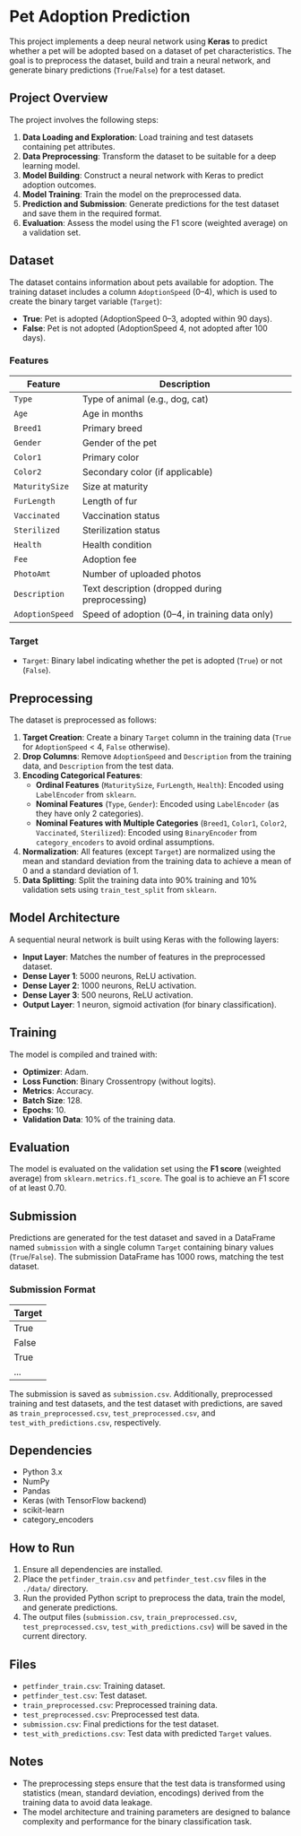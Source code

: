 # Pet Adoption Prediction

This project implements a deep neural network using **Keras** to predict whether a pet will be adopted based on a dataset of pet characteristics. The goal is to preprocess the dataset, build and train a neural network, and generate binary predictions (`True`/`False`) for a test dataset.

## Project Overview

The project involves the following steps:
1. **Data Loading and Exploration**: Load training and test datasets containing pet attributes.
2. **Data Preprocessing**: Transform the dataset to be suitable for a deep learning model.
3. **Model Building**: Construct a neural network with Keras to predict adoption outcomes.
4. **Model Training**: Train the model on the preprocessed data.
5. **Prediction and Submission**: Generate predictions for the test dataset and save them in the required format.
6. **Evaluation**: Assess the model using the F1 score (weighted average) on a validation set.

## Dataset

The dataset contains information about pets available for adoption. The training dataset includes a column `AdoptionSpeed` (0–4), which is used to create the binary target variable (`Target`):
- **True**: Pet is adopted (AdoptionSpeed 0–3, adopted within 90 days).
- **False**: Pet is not adopted (AdoptionSpeed 4, not adopted after 100 days).

### Features
| Feature          | Description                              |
|------------------|------------------------------------------|
| `Type`           | Type of animal (e.g., dog, cat)          |
| `Age`            | Age in months                            |
| `Breed1`         | Primary breed                            |
| `Gender`         | Gender of the pet                        |
| `Color1`         | Primary color                            |
| `Color2`         | Secondary color (if applicable)          |
| `MaturitySize`   | Size at maturity                         |
| `FurLength`      | Length of fur                            |
| `Vaccinated`     | Vaccination status                       |
| `Sterilized`     | Sterilization status                     |
| `Health`         | Health condition                         |
| `Fee`            | Adoption fee                             |
| `PhotoAmt`       | Number of uploaded photos                |
| `Description`    | Text description (dropped during preprocessing) |
| `AdoptionSpeed`  | Speed of adoption (0–4, in training data only) |

### Target
- `Target`: Binary label indicating whether the pet is adopted (`True`) or not (`False`).

## Preprocessing

The dataset is preprocessed as follows:
1. **Target Creation**: Create a binary `Target` column in the training data (`True` for `AdoptionSpeed` < 4, `False` otherwise).
2. **Drop Columns**: Remove `AdoptionSpeed` and `Description` from the training data, and `Description` from the test data.
3. **Encoding Categorical Features**:
   - **Ordinal Features** (`MaturitySize`, `FurLength`, `Health`): Encoded using `LabelEncoder` from `sklearn`.
   - **Nominal Features** (`Type`, `Gender`): Encoded using `LabelEncoder` (as they have only 2 categories).
   - **Nominal Features with Multiple Categories** (`Breed1`, `Color1`, `Color2`, `Vaccinated`, `Sterilized`): Encoded using `BinaryEncoder` from `category_encoders` to avoid ordinal assumptions.
4. **Normalization**: All features (except `Target`) are normalized using the mean and standard deviation from the training data to achieve a mean of 0 and a standard deviation of 1.
5. **Data Splitting**: Split the training data into 90% training and 10% validation sets using `train_test_split` from `sklearn`.

## Model Architecture

A sequential neural network is built using Keras with the following layers:
- **Input Layer**: Matches the number of features in the preprocessed dataset.
- **Dense Layer 1**: 5000 neurons, ReLU activation.
- **Dense Layer 2**: 1000 neurons, ReLU activation.
- **Dense Layer 3**: 500 neurons, ReLU activation.
- **Output Layer**: 1 neuron, sigmoid activation (for binary classification).

## Training

The model is compiled and trained with:
- **Optimizer**: Adam.
- **Loss Function**: Binary Crossentropy (without logits).
- **Metrics**: Accuracy.
- **Batch Size**: 128.
- **Epochs**: 10.
- **Validation Data**: 10% of the training data.

## Evaluation

The model is evaluated on the validation set using the **F1 score** (weighted average) from `sklearn.metrics.f1_score`. The goal is to achieve an F1 score of at least 0.70.

## Submission

Predictions are generated for the test dataset and saved in a DataFrame named `submission` with a single column `Target` containing binary values (`True`/`False`). The submission DataFrame has 1000 rows, matching the test dataset.

### Submission Format
| Target |
|--------|
| True   |
| False  |
| True   |
| ...    |

The submission is saved as `submission.csv`. Additionally, preprocessed training and test datasets, and the test dataset with predictions, are saved as `train_preprocessed.csv`, `test_preprocessed.csv`, and `test_with_predictions.csv`, respectively.

## Dependencies

- Python 3.x
- NumPy
- Pandas
- Keras (with TensorFlow backend)
- scikit-learn
- category_encoders

## How to Run

1. Ensure all dependencies are installed.
2. Place the `petfinder_train.csv` and `petfinder_test.csv` files in the `./data/` directory.
3. Run the provided Python script to preprocess the data, train the model, and generate predictions.
4. The output files (`submission.csv`, `train_preprocessed.csv`, `test_preprocessed.csv`, `test_with_predictions.csv`) will be saved in the current directory.

## Files

- `petfinder_train.csv`: Training dataset.
- `petfinder_test.csv`: Test dataset.
- `train_preprocessed.csv`: Preprocessed training data.
- `test_preprocessed.csv`: Preprocessed test data.
- `submission.csv`: Final predictions for the test dataset.
- `test_with_predictions.csv`: Test data with predicted `Target` values.

## Notes

- The preprocessing steps ensure that the test data is transformed using statistics (mean, standard deviation, encodings) derived from the training data to avoid data leakage.
- The model architecture and training parameters are designed to balance complexity and performance for the binary classification task.